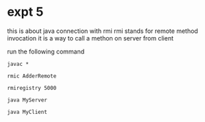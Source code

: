 # expt 5

this is about java connection with rmi 
rmi stands for remote method invocation 
it is a way to call a methon on server from client 

run the following command 

`javac *`

`rmic AdderRemote`

`rmiregistry 5000`

`java MyServer`

`java MyClient`